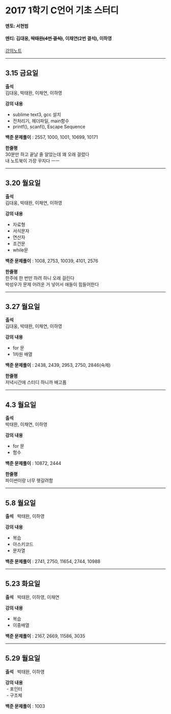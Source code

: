 # **2017 1학기 C언어 기초 스터디**

#### 멘토: 서현범

#### 멘티: 김대웅, ~~박태완(4번 결석)~~, 이채연(2번 결석), 이하영

[강의노트](https://alchon.gitbooks.io/c_language/content/)

------------------------------------------
## 3.15 금요일  

**출석**  
 김대웅, 박태완, 이채연, 이하영

**강의 내용**  
  - sublime text3, gcc 설치
  - 전처리기, 헤더파일, main함수
  - printf(), scanf(), Escape Sequence

**백준 문제풀이** : 2557, 1000, 1001, 10699, 10171

**한줄평**  
30분만 하고 끝날 줄 알았는데 꽤 오래 걸렸다  
내 노트북이 가장 꾸지다 ㅡㅡ  

-----------------------------------------
## 3.20 월요일  

**출석**  
 김대웅, 박태완, 이채연, 이하영

**강의 내용**  
  - 자료형
  - 서식문자
  - 연산자
  - 조건문
  - while문

**백준 문제풀이** : 1008, 2753, 10039, 4101, 2576

**한줄평**  
한주에 한 번만 하려 하니 오래 걸린다  
박성우가 문제 어려운 거 넣어서 애들이 힘들어한다  

----------------------------------------------
## 3.27 월요일

**출석**  
  김대웅, 박태완, 이채연, 이하영

**강의 내용**  
  - for 문
  - 1차원 배열

**백준 문제풀이** : 2438, 2439, 2953, 2750, 2846(숙제)

**한줄평**  
저녁시간에 스터디 하니까 배고픔

--------------------------------------------------
## 4.3 월요일

 **출석**  
   박태완, 이채연, 이하영

 **강의 내용**  
   - for 문
   - 함수  

**백준 문제풀이** : 10872, 2444

**한줄평**  
파이썬이랑 너무 헷갈려함  

 --------------------------------------------------
## 5.8 월요일  

**출석**  
  박태완, 이하영

**강의 내용**  
  - 복습  
  - 아스키코드  
  - 문자열  

**백준 문제풀이** : 2741, 2750, 11654, 2744, 10988


 --------------------------------------------------
## 5.23 화요일  

**출석**  
  박태완, 이하영, 이채연

**강의 내용**    
  - 복습
  - 이중배열

**백준 문제풀이** : 2167, 2669, 11586, 3035  


 --------------------------------------------------
## 5.29 월요일  

**출석**  
  박태완, 이하영  
  
**강의 내용**    
  - 포인터  
  - 구조체

**백준 문제풀이** : 1003

